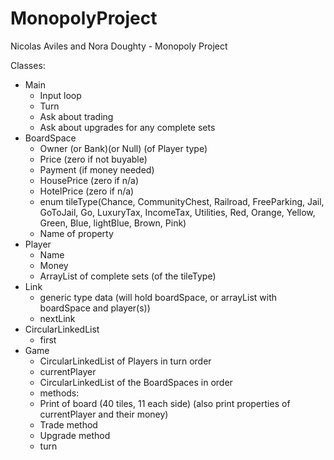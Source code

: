 # MonopolyProject
Nicolas Aviles and Nora Doughty - Monopoly Project

Classes:
- Main
   - Input loop
   - Turn
   - Ask about trading
   - Ask about upgrades for any complete sets
- BoardSpace
   - Owner (or Bank)(or Null)    (of Player type)
   - Price (zero if not buyable)
   - Payment (if money needed)
   - HousePrice (zero if n/a)
   - HotelPrice (zero if n/a)
   - enum tileType(Chance, CommunityChest, Railroad, FreeParking, Jail, GoToJail, Go, LuxuryTax, IncomeTax, Utilities, Red, Orange, Yellow, Green, Blue, lightBlue, Brown, Pink)
   - Name of property
- Player
   - Name
   - Money
   - ArrayList of complete sets (of the tileType)
- Link
   - generic type data (will hold boardSpace, or arrayList with boardSpace and player(s))
   - nextLink
- CircularLinkedList
   - first
- Game
   - CircularLinkedList of Players in turn order
   - currentPlayer
   - CircularLinkedList of the BoardSpaces in order
   - methods:
   - Print of board (40 tiles, 11 each side) (also print properties of currentPlayer and their money)
   - Trade method
   - Upgrade method 
   - turn


